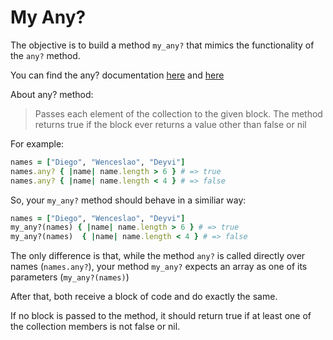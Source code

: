 # My Any?

The objective is to build a method `my_any?` that mimics the functionality of
the `any?` method.

You can find the any? documentation
[here](https://ruby-doc.org/core-2.7.4/Enumerable.html#method-i-any-3F) and
[here](https://rubyapi.org/2.7/o/enumerable#method-i-any-3F)

About any? method:

> Passes each element of the collection to the given block. The method returns
> true if the block ever returns a value other than false or nil

For example:

```ruby
names = ["Diego", "Wenceslao", "Deyvi"]
names.any? { |name| name.length > 6 } # => true
names.any? { |name| name.length < 4 } # => false

```

So, your `my_any?` method should behave in a similiar way:

```ruby
names = ["Diego", "Wenceslao", "Deyvi"]
my_any?(names) { |name| name.length > 6 } # => true
my_any?(names)  { |name| name.length < 4 } # => false

```

The only difference is that, while the method `any?` is called directly over
names (`names.any?`), your method `my_any?` expects an array as one of its
parameters (`my_any?(names)`)

After that, both receive a block of code and do exactly the same.

If no block is passed to the method, it should return true if at least one of
the collection members is not false or nil.
